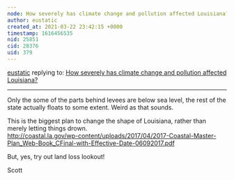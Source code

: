 ```yaml
---
node: How severely has climate change and pollution affected Louisiana?
author: eustatic
created_at: 2021-03-22 23:42:15 +0000
timestamp: 1616456535
nid: 25851
cid: 28376
uid: 379
---
```




[eustatic](../profile/eustatic) replying to: [How severely has climate change and pollution affected Louisiana?](../notes/cummins_leila/03-05-2021/how-severely-has-climate-change-and-pollution-affected-louisiana)

----
Only the some of the parts behind levees are below sea level, the rest of the state actually floats to some extent.  Weird as that sounds. 

This is the biggest plan to change the shape of Louisiana, rather than merely letting things drown.  
http://coastal.la.gov/wp-content/uploads/2017/04/2017-Coastal-Master-Plan_Web-Book_CFinal-with-Effective-Date-06092017.pdf

But, yes, try out land loss lookout!

Scott